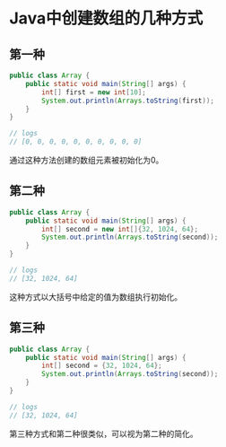 # Java中创建数组的几种方式

## 第一种

```java
public class Array {
    public static void main(String[] args) {
        int[] first = new int[10];
        System.out.println(Arrays.toString(first));
    }
}

// logs
// [0, 0, 0, 0, 0, 0, 0, 0, 0, 0]
```
通过这种方法创建的数组元素被初始化为0。

## 第二种

```java
public class Array {
    public static void main(String[] args) {
        int[] second = new int[]{32, 1024, 64};
        System.out.println(Arrays.toString(second));
    }
}

// logs
// [32, 1024, 64]
```

这种方式以大括号中给定的值为数组执行初始化。

## 第三种

```java
public class Array {
    public static void main(String[] args) {
        int[] second = {32, 1024, 64};
        System.out.println(Arrays.toString(second));
    }
}

// logs
// [32, 1024, 64]
```

第三种方式和第二种很类似，可以视为第二种的简化。
